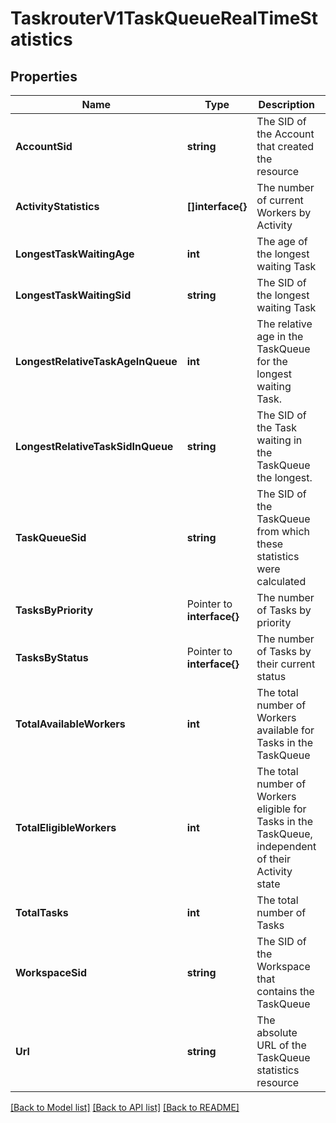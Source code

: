 # TaskrouterV1TaskQueueRealTimeStatistics

## Properties

Name | Type | Description | Notes
------------ | ------------- | ------------- | -------------
**AccountSid** | **string** | The SID of the Account that created the resource |[optional] 
**ActivityStatistics** | **[]interface{}** | The number of current Workers by Activity |[optional] 
**LongestTaskWaitingAge** | **int** | The age of the longest waiting Task |[optional] 
**LongestTaskWaitingSid** | **string** | The SID of the longest waiting Task |[optional] 
**LongestRelativeTaskAgeInQueue** | **int** | The relative age in the TaskQueue for the longest waiting Task. |[optional] 
**LongestRelativeTaskSidInQueue** | **string** | The SID of the Task waiting in the TaskQueue the longest. |[optional] 
**TaskQueueSid** | **string** | The SID of the TaskQueue from which these statistics were calculated |[optional] 
**TasksByPriority** | Pointer to **interface{}** | The number of Tasks by priority |
**TasksByStatus** | Pointer to **interface{}** | The number of Tasks by their current status |
**TotalAvailableWorkers** | **int** | The total number of Workers available for Tasks in the TaskQueue |[optional] 
**TotalEligibleWorkers** | **int** | The total number of Workers eligible for Tasks in the TaskQueue, independent of their Activity state |[optional] 
**TotalTasks** | **int** | The total number of Tasks |[optional] 
**WorkspaceSid** | **string** | The SID of the Workspace that contains the TaskQueue |[optional] 
**Url** | **string** | The absolute URL of the TaskQueue statistics resource |[optional] 

[[Back to Model list]](../README.md#documentation-for-models) [[Back to API list]](../README.md#documentation-for-api-endpoints) [[Back to README]](../README.md)


